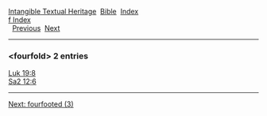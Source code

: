 [Intangible Textual Heritage](../../index)  [Bible](../index) 
[Index](index)   
[f Index](_f_)  
  [Previous](c04492)  [Next](c04494) 

------------------------------------------------------------------------

### &lt;fourfold&gt; 2 entries

[Luk 19:8](../kjv/luk019.htm#008)  
[Sa2 12:6](../kjv/sa2012.htm#006)  

------------------------------------------------------------------------

[Next: fourfooted (3)](c04494)
